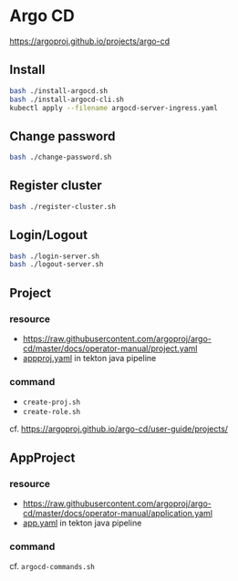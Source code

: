 # Argo CD

https://argoproj.github.io/projects/argo-cd

## Install

```bash
bash ./install-argocd.sh
bash ./install-argocd-cli.sh
kubectl apply --filename argocd-server-ingress.yaml
```

## Change password

```bash
bash ./change-password.sh
```

## Register cluster

```bash
bash ./register-cluster.sh
```

## Login/Logout

```bash
bash ./login-server.sh
bash ./logout-server.sh
```

## Project

### resource

- https://raw.githubusercontent.com/argoproj/argo-cd/master/docs/operator-manual/project.yaml
- [appproj.yaml](/tekton/pipeline-java/appproj.yaml) in tekton java pipeline

### command

- `create-proj.sh`
- `create-role.sh`

cf. https://argoproj.github.io/argo-cd/user-guide/projects/

## AppProject

### resource

- https://raw.githubusercontent.com/argoproj/argo-cd/master/docs/operator-manual/application.yaml
- [app.yaml](/tekton/pipeline-java/app.yaml) in tekton java pipeline

### command

cf. `argocd-commands.sh`
